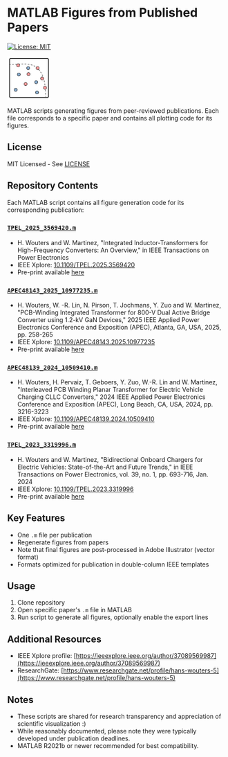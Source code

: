 # MATLAB Figures from Published Papers
[![License: MIT](https://img.shields.io/badge/License-MIT-yellow.svg)](https://opensource.org/licenses/MIT)

<img src="Icon.jpg" alt="Publication Figures" width="100"/>

MATLAB scripts generating figures from peer-reviewed publications. Each file corresponds to a specific paper and contains all plotting code for its figures. 

## License
MIT Licensed - See [LICENSE](LICENSE)

## Repository Contents
Each MATLAB script contains all figure generation code for its corresponding publication:

### [`TPEL_2025_3569420.m`](TPEL_2025_3569420.m)
* H. Wouters and W. Martinez, "Integrated Inductor-Transformers for High-Frequency Converters: An Overview," in IEEE Transactions on Power Electronics
* IEEE Xplore: [10.1109/TPEL.2025.3569420](https://doi.org/10.1109/TPEL.2025.3569420)
* Pre-print available [here](https://www.researchgate.net/publication/391692001_Integrated_Inductor-Transformers_for_High-Frequency_Converters_An_Overview)

### [`APEC48143_2025_10977235.m`](APEC48143_2025_10977235.m)
* H. Wouters, W. -R. Lin, N. Pirson, T. Jochmans, Y. Zuo and W. Martinez, "PCB-Winding Integrated Transformer for 800-V Dual Active Bridge Converter using 1.2-kV GaN Devices," 2025 IEEE Applied Power Electronics Conference and Exposition (APEC), Atlanta, GA, USA, 2025, pp. 258-265
* IEEE Xplore: [10.1109/APEC48143.2025.10977235](https://doi.org/10.1109/APEC48143.2025.10977235)
* Pre-print available [here](https://www.researchgate.net/publication/387328145_PCB-Winding_Integrated_Transformer_for_800-V_Dual_Active_Bridge_Converter_using_12-kV_GaN_Devices)

### [`APEC48139_2024_10509410.m`](APEC48139_2024_10509410.m)
* H. Wouters, H. Pervaiz, T. Geboers, Y. Zuo, W.-R. Lin and W. Martinez, "Interleaved PCB Winding Planar Transformer for Electric Vehicle Charging CLLC Converters," 2024 IEEE Applied Power Electronics Conference and Exposition (APEC), Long Beach, CA, USA, 2024, pp. 3216-3223
* IEEE Xplore: [10.1109/APEC48139.2024.10509410](https://doi.org/10.1109/APEC48139.2024.10509410)
* Pre-print available [here](https://www.researchgate.net/publication/380305525_Interleaved_PCB_Winding_Planar_Transformer_for_Electric_Vehicle_Charging_CLLC_Converters)

### [`TPEL_2023_3319996.m`](TPEL_2023_3319996.m)
* H. Wouters and W. Martinez, "Bidirectional Onboard Chargers for Electric Vehicles: State-of-the-Art and Future Trends," in IEEE Transactions on Power Electronics, vol. 39, no. 1, pp. 693-716, Jan. 2024
* IEEE Xplore: [10.1109/TPEL.2023.3319996](https://doi.org/10.1109/TPEL.2023.3319996)
* Pre-print available [here](https://www.researchgate.net/publication/374250050_Bidirectional_On-Board_Chargers_for_Electric_Vehicles_State-of-the-Art_and_Future_Trends)

## Key Features
- One `.m` file per publication
- Regenerate figures from papers
- Note that final figures are post-processed in Adobe Illustrator (vector format)
- Formats optimized for publication in double-column IEEE templates

## Usage
1. Clone repository
2. Open specific paper's `.m` file in MATLAB
3. Run script to generate all figures, optionally enable the export lines

## Additional Resources
- IEEE Xplore profile: [https://ieeexplore.ieee.org/author/37089569987](https://ieeexplore.ieee.org/author/37089569987)
- ResearchGate: [https://www.researchgate.net/profile/hans-wouters-5](https://www.researchgate.net/profile/hans-wouters-5)

## Notes
- These scripts are shared for research transparency and appreciation of scientific visualization :)
- While reasonably documented, please note they were typically developed under publication deadlines.
- MATLAB R2021b or newer recommended for best compatibility.
